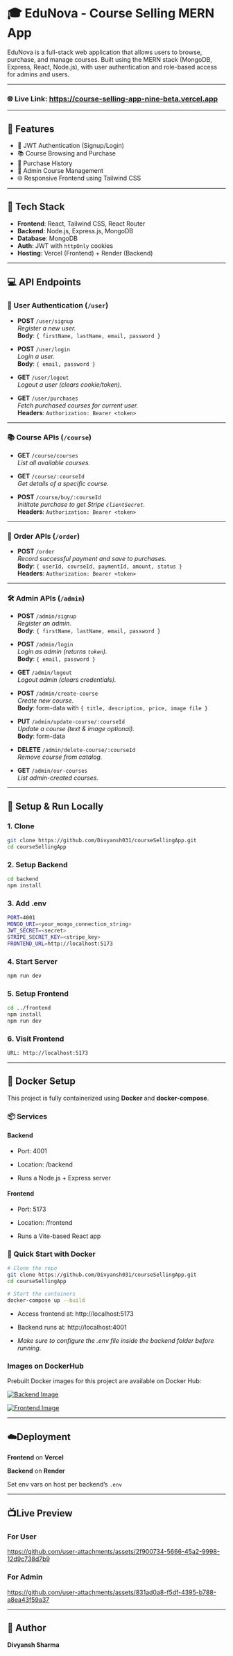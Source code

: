 
# 🎓 EduNova - Course Selling MERN App

EduNova is a full-stack web application that allows users to browse, purchase, and manage courses. Built using the MERN stack (MongoDB, Express, React, Node.js), with user authentication and role-based access for admins and users.

---
### 🌐 Live Link: https://course-selling-app-nine-beta.vercel.app
---
## 🚀 Features

- 🔐 JWT Authentication (Signup/Login)
- 📚 Course Browsing and Purchase
- 🛒 Purchase History
- 🔧 Admin Course Management
- 🌐 Responsive Frontend using Tailwind CSS

---

## 🧠 Tech Stack

- **Frontend**: React, Tailwind CSS, React Router
- **Backend**: Node.js, Express.js, MongoDB
- **Database**: MongoDB 
- **Auth**: JWT with `httpOnly` cookies
- **Hosting**: Vercel (Frontend) + Render (Backend)

---


## 💻 API Endpoints

### 🔸 User Authentication (`/user`)
- **POST** `/user/signup`  
  *Register a new user.*  
  **Body**: `{ firstName, lastName, email, password }`

- **POST** `/user/login`  
  *Login a user.*  
  **Body**: `{ email, password }`

- **GET** `/user/logout`  
  *Logout a user (clears cookie/token).*

- **GET** `/user/purchases`  
  *Fetch purchased courses for current user.*  
  **Headers**: `Authorization: Bearer <token>`

---

### 📚 Course APIs (`/course`)
- **GET** `/course/courses`  
  *List all available courses.*

- **GET** `/course/:courseId`  
  *Get details of a specific course.*

- **POST** `/course/buy/:courseId`  
  *Inititate purchase to get Stripe `clientSecret`.*  
  **Headers**: `Authorization: Bearer <token>`

---

### 🛒 Order APIs (`/order`)
- **POST** `/order`  
  *Record successful payment and save to purchases.*  
  **Body**: `{ userId, courseId, paymentId, amount, status }`  
  **Headers**: `Authorization: Bearer <token>`

---

### 🛠️ Admin APIs (`/admin`)
- **POST** `/admin/signup`  
  *Register an admin.*  
  **Body**: `{ firstName, lastName, email, password }`

- **POST** `/admin/login`  
  *Login as admin (returns `token`).*  
  **Body**: `{ email, password }`

- **GET** `/admin/logout`  
  *Logout admin (clears credentials).*

- **POST** `/admin/create-course`  
  *Create new course.*  
  **Body**: form-data with `{ title, description, price, image file }`

- **PUT** `/admin/update-course/:courseId`  
  *Update a course (text & image optional).*  
  **Body**: form-data

- **DELETE** `/admin/delete-course/:courseId`  
  *Remove course from catalog.*

- **GET** `/admin/our-courses`  
  *List admin-created courses.*

---


## 🚀 Setup & Run Locally

### 1. Clone
```bash
git clone https://github.com/Divyansh031/courseSellingApp.git
cd courseSellingApp
```
### 2. Setup Backend
```bash
cd backend
npm install
```
### 3. Add .env
```bash
PORT=4001
MONGO_URI=<your_mongo_connection_string>
JWT_SECRET=<secret>
STRIPE_SECRET_KEY=<stripe_key>
FRONTEND_URL=http://localhost:5173
```
### 4. Start Server
```bash
npm run dev
```
### 5. Setup Frontend
```bash
cd ../frontend
npm install
npm run dev
```
### 6. Visit Frontend
```bash
URL: http://localhost:5173
```
---
## 🐳 Docker Setup
This project is fully containerized using **Docker** and **docker-compose**.

### 📦 Services
#### Backend

- Port: 4001

- Location: /backend

- Runs a Node.js + Express server



#### Frontend

- Port: 5173

- Location: /frontend

- Runs a Vite-based React app

### 🚀 Quick Start with Docker
```bash
# Clone the repo
git clone https://github.com/Divyansh031/courseSellingApp.git
cd courseSellingApp

# Start the containers
docker-compose up --build

```
- Access frontend at: http://localhost:5173

- Backend runs at: http://localhost:4001
- 
  *Make sure to configure the .env file inside the backend folder before running.*
  
### Images on DockerHub  
Prebuilt Docker images for this project are available on Docker Hub:
  
[![Backend Image](https://img.shields.io/docker/pulls/divyanshsharma/course-backend?label=Backend%20Image)](https://hub.docker.com/repository/docker/divyanshsharma/course-backend)

[![Frontend Image](https://img.shields.io/docker/pulls/divyanshsharma/course-frontend?label=Frontend%20Image)](https://hub.docker.com/repository/docker/divyanshsharma/course-frontend)

---  

## ☁️Deployment
**Frontend** on **Vercel**

**Backend** on **Render**

Set env vars on host per backend’s `.env`

---
## 📺Live Preview

### For User
https://github.com/user-attachments/assets/2f900734-5666-45a2-9998-12d9c738d7b9

### For Admin
https://github.com/user-attachments/assets/831ad0a8-f5df-4395-b788-a8ea43f59a37

---
## 👤 Author
**Divyansh Sharma**



